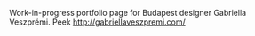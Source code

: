 Work-in-progress portfolio page for Budapest designer Gabriella Veszprémi.
Peek http://gabriellaveszpremi.com/
